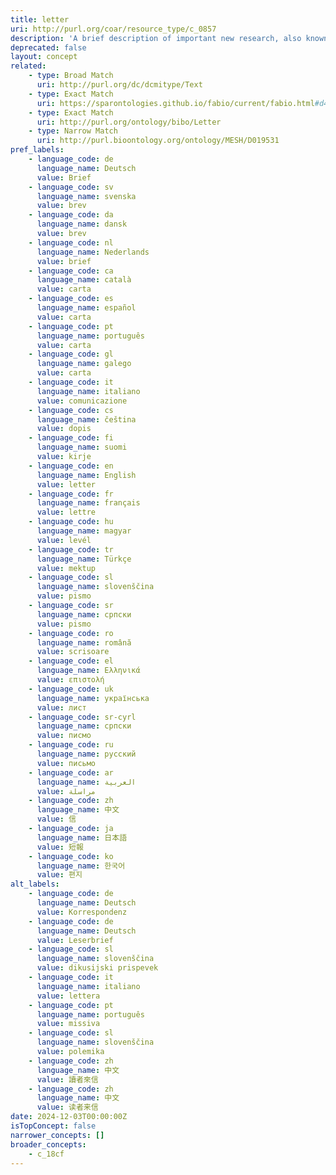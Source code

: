 ```yaml
---
title: letter
uri: http://purl.org/coar/resource_type/c_0857
description: 'A brief description of important new research, also known as “communication”. [Source: https://cerif.eurocris.org/vocab/html/OutputTypes.html#Letter]'
deprecated: false
layout: concept
related:
    - type: Broad Match
      uri: http://purl.org/dc/dcmitype/Text
    - type: Exact Match
      uri: https://sparontologies.github.io/fabio/current/fabio.html#d4e3803
    - type: Exact Match
      uri: http://purl.org/ontology/bibo/Letter
    - type: Narrow Match
      uri: http://purl.bioontology.org/ontology/MESH/D019531
pref_labels:
    - language_code: de
      language_name: Deutsch
      value: Brief
    - language_code: sv
      language_name: svenska
      value: brev
    - language_code: da
      language_name: dansk
      value: brev
    - language_code: nl
      language_name: Nederlands
      value: brief
    - language_code: ca
      language_name: català
      value: carta
    - language_code: es
      language_name: español
      value: carta
    - language_code: pt
      language_name: português
      value: carta
    - language_code: gl
      language_name: galego
      value: carta
    - language_code: it
      language_name: italiano
      value: comunicazione
    - language_code: cs
      language_name: čeština
      value: dopis
    - language_code: fi
      language_name: suomi
      value: kirje
    - language_code: en
      language_name: English
      value: letter
    - language_code: fr
      language_name: français
      value: lettre
    - language_code: hu
      language_name: magyar
      value: levél
    - language_code: tr
      language_name: Türkçe
      value: mektup
    - language_code: sl
      language_name: slovenščina
      value: pismo
    - language_code: sr
      language_name: српски
      value: pismo
    - language_code: ro
      language_name: română
      value: scrisoare
    - language_code: el
      language_name: Ελληνικά
      value: επιστολή
    - language_code: uk
      language_name: українська
      value: лист
    - language_code: sr-cyrl
      language_name: српски
      value: писмо
    - language_code: ru
      language_name: русский
      value: письмо
    - language_code: ar
      language_name: العربية
      value: مراسلة
    - language_code: zh
      language_name: 中文
      value: 信
    - language_code: ja
      language_name: 日本語
      value: 短報
    - language_code: ko
      language_name: 한국어
      value: 편지
alt_labels:
    - language_code: de
      language_name: Deutsch
      value: Korrespondenz
    - language_code: de
      language_name: Deutsch
      value: Leserbrief
    - language_code: sl
      language_name: slovenščina
      value: dikusijski prispevek
    - language_code: it
      language_name: italiano
      value: lettera
    - language_code: pt
      language_name: português
      value: missiva
    - language_code: sl
      language_name: slovenščina
      value: polemika
    - language_code: zh
      language_name: 中文
      value: 讀者來信
    - language_code: zh
      language_name: 中文
      value: 读者来信
date: 2024-12-03T00:00:00Z
isTopConcept: false
narrower_concepts: []
broader_concepts:
    - c_18cf
---
```


